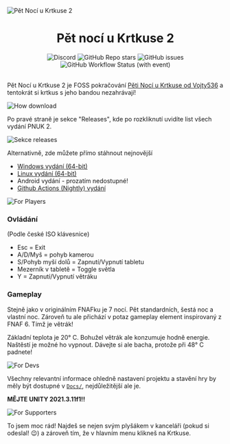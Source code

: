 ![Pět Nocí u Krtkuse 2](./Github/banner.png)

<h1 align="center"> Pět nocí u Krtkuse 2 </h1>

<div align="center">
    <img alt="Discord" src="https://img.shields.io/discord/1135877259018907698"> <img alt="GitHub Repo stars" src="https://img.shields.io/github/stars/CodyMarkix/PetNociuKrtkuse2"> <img alt="GitHub issues" src="https://img.shields.io/github/issues/CodyMarkix/PetNociuKrtkuse2"> <img alt="GitHub Workflow Status (with event)" src="https://img.shields.io/github/actions/workflow/status/:user/:repo/:workflow">

</div>

<br>

Pět Nocí u Krtkuse 2 je FOSS pokračování [Pěti Nocí u Krtkuse od Vojty536](https://vojtazas.itch.io/pet-noci-u-velkeho-krtkuse) a tentokrát si krtkus s jeho bandou nezahrávají!

![How download](./Github/howDownload.png)

Po pravé straně je sekce "Releases", kde po rozkliknutí uvidíte list všech vydání PNUK 2.

![Sekce releases](./Github/releaseExample.png)

Alternativně, zde můžete přímo stáhnout nejnovější
- [Windows vydání (64-bit)](https://github.com/CodyMarkix/PyZ-shell/releases/latest/download/PetNociuKrtkuse2-x64.zip)
- [Linux vydání (64-bit)](https://github.com/CodyMarkix/PyZ-shell/releases/latest/download/PetNociuKrtkuse2-x64.tar.gz)
- Android vydání - prozatím nedostupné!
- [Github Actions (Nightly) vydání](https://github.com/CodyMarkix/PetNociuKrtkuse2/actions/workflows/main.yml)

![For Players](./Github/howPlay.png)

### Ovládání

(Podle české ISO klávesnice)

- Esc = Exit
- A/D/Myš = pohyb kamerou
- S/Pohyb myší dolů = Zapnutí/Vypnutí tabletu
- Mezerník v tabletě = Toggle světla
- Y = Zapnutí/Vypnutí větráku

### Gameplay

Stejně jako v originálním FNAFku je 7 nocí. Pět standardních, šestá noc a vlastní noc. Zároveň tu ale přichází v potaz gameplay element inspirovaný z FNAF 6. Tímž je větrák!

Základní teplota je 20° C. Bohužel větrák ale konzumuje hodně energie. Naštěstí je možné ho vypnout. Dávejte si ale bacha, protože při 48° C padnete!

![For Devs](./Github/forDevelopers.png)

Všechny relevantní informace ohledně nastavení projektu a stavění hry by měly být dostupné v [`Docs/`](./Docs), nejdůležitější ale je.

**MĚJTE UNITY 2021.3.11f1!!**

![For Supporters](./Github/Isupported.png)

To jsem moc rád! Najdeš se nejen svým plyšákem v kanceláři (pokud si odeslal! 😉) a zároveň tím, že v hlavním menu klikneš na Krtkuse.